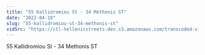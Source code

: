 ```yaml
---
title: "55 Kallidromiou St - 34 Methonis ST"
date: "2022-04-19"
slug: "55-kallidromiou-st-34-methonis-st"
vidSrc: "https://ctl-hellenicstreets-dev.s3.amazonaws.com/transcoded-videos/55%20Kallidromiou%20St%20-%2034%20Methonis%20ST.mp4"
---
```


55 Kallidromiou St - 34 Methonis ST
